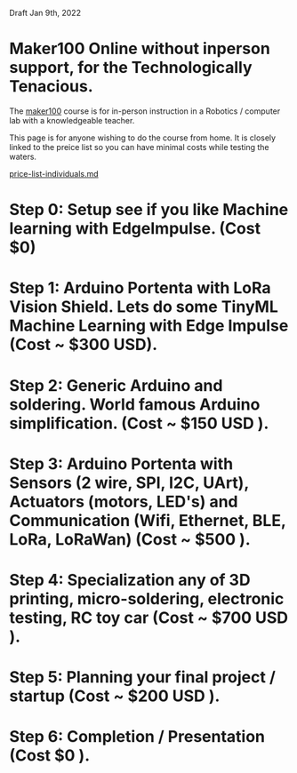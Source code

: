 Draft Jan 9th, 2022


# Maker100 Online without inperson support, for the Technologically Tenacious.

The [maker100](https://github.com/hpssjellis/maker100) course is for in-person instruction in a Robotics / computer lab with a knowledgeable teacher.

This page is for anyone wishing to do the course from home. It is closely linked to the preice list so you can have minimal costs while testing the waters.

[price-list-individuals.md](price-list-individuals.md)

# Step 0: Setup see if you like Machine learning with EdgeImpulse. (Cost $0)

# Step 1: Arduino Portenta with LoRa Vision Shield. Lets do some TinyML Machine Learning with Edge Impulse  (Cost ~ $300 USD).

# Step 2: Generic Arduino and soldering. World famous Arduino simplification.  (Cost ~ $150 USD ).

# Step 3: Arduino Portenta with Sensors (2 wire, SPI, I2C, UArt), Actuators (motors, LED's) and Communication (Wifi, Ethernet, BLE, LoRa, LoRaWan) (Cost ~ $500 ).

# Step 4: Specialization any of 3D printing, micro-soldering, electronic testing, RC toy car (Cost ~ $700 USD ).

# Step 5: Planning your final project / startup (Cost ~ $200 USD ).

# Step 6: Completion / Presentation (Cost $0 ).






